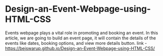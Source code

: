 # Design-an-Event-Webpage-using-HTML-CSS
Events webpage plays a vital role in promoting and booking an event. In this article, we are going to build an event page, it will contain the details of the events like dates, booking options, and view more details button. 
link - https://bejswarup.github.io/Design-an-Event-Webpage-using-HTML-CSS/
